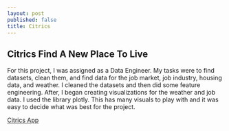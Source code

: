 ```yaml
---
layout: post
published: false
title: Citrics
---
```

## Citrics Find A New Place To Live

For this project, I was assigned as a Data Engineer. My tasks were to find datasets, clean them, and find data for the job market, job industry, housing data, and weather. I cleaned the datasets and then did some feature engineering. After, I began creating visualizations for the weather and job data. I used the library plotly. This has many visuals to play with and it was easy to decide what was best for the project. 

[Citrics App](https://driftly.vercel.app/)
